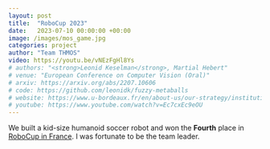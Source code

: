 ```yaml
---
layout: post
title:  "RoboCup 2023"
date:   2023-07-10 00:00:00 +00:00
image: /images/mos_game.jpg
categories: project
author: "Team THMOS"
video: https://youtu.be/vNEzFgHl8Ys
# authors: "<strong>Leonid Keselman</strong>, Martial Hebert"
# venue: "European Conference on Computer Vision (Oral)"
# arxiv: https://arxiv.org/abs/2207.10606
# code: https://github.com/leonidk/fuzzy-metaballs
# website: https://www.u-bordeaux.fr/en/about-us/our-strategy/institutional-projects/artificial-intelligence/robocup-2023
# youtube: https://www.youtube.com/watch?v=Ec7cxEc9eOU
---
```


We built a kid-size humanoid soccer robot and won the **Fourth** place in [RoboCup in France](https://www.u-bordeaux.fr/en/about-us/our-strategy/institutional-projects/artificial-intelligence/robocup-2023). I was fortunate to be the team leader.
